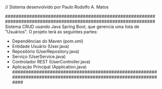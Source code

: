 // Sistema desenvolvido por Paulo Rodolfo A. Matos

################################################################################################################
Sistema CRUD usando Java Spring Boot, que gerencia uma lista de "Usuários". O projeto terá as seguintes partes: 
- Dependências do Maven (pom.xml)
- Entidade Usuário (User.java)
- Repositório (UserRepository.java)
- Serviço (UserService.java)
- Controlador REST (UserController.java)
- Aplicação Principal (Application.java)
################################################################################################################
